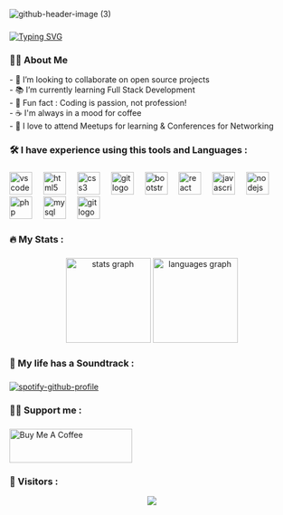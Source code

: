 ![github-header-image (3)](https://github.com/GabyLow/GabyLow/assets/127358083/7c7bad01-c045-4989-bc8c-5c664b338ba6)

###

<a href="https://git.io/typing-svg"><img src="https://readme-typing-svg.demolab.com?font=Caveat&weight=500&size=35&pause=1000&color=F700CA&width=435&lines=Hi%2C+I'm+Gaby+Low;Welcome+to+my+profile" alt="Typing SVG" /></a>
###

<h3 align="left">👩‍💻  About Me</h3
<p align="left">- 👯 I’m looking to collaborate on open source projects<br>- 📚  I’m currently learning Full Stack Development<br>- 🤡 Fun fact : Coding is passion, not profession!<br>- ☕️ I'm always in a mood for coffee <br>- 💜 I love to attend Meetups for learning & Conferences for Networking</p>

###

<h3 align="left">🛠 I have experience using this tools and Languages :</h3>

###

<div align="left">
  <img src="https://cdn.jsdelivr.net/gh/devicons/devicon/icons/vscode/vscode-original.svg" height="40" alt="vscode logo"  />
  <img width="12" />
  <img src="https://cdn.jsdelivr.net/gh/devicons/devicon/icons/html5/html5-original.svg" height="40" alt="html5 logo"  />
  <img width="12" />
  <img src="https://cdn.jsdelivr.net/gh/devicons/devicon/icons/css3/css3-original.svg" height="40" alt="css3 logo"  />
  <img width="12" />
  <img src="https://cdn.jsdelivr.net/gh/devicons/devicon/icons/sass/sass-original.svg" height="40" alt="git logo"  />
  <img width="12" />
  <img src="https://cdn.jsdelivr.net/gh/devicons/devicon/icons/bootstrap/bootstrap-original.svg" height="40" alt="bootstrap logo"  />
  <img width="12" />
  <img src="https://cdn.jsdelivr.net/gh/devicons/devicon/icons/react/react-original.svg" height="40" alt="react logo"  />
  <img width="12" />
  <img src="https://cdn.jsdelivr.net/gh/devicons/devicon/icons/javascript/javascript-original.svg" height="40" alt="javascript logo"  />
  <img width="12" />
  <img src="https://cdn.jsdelivr.net/gh/devicons/devicon/icons/nodejs/nodejs-original.svg" height="40" alt="nodejs logo"  />
  <img width="12" />
  <img src="https://cdn.jsdelivr.net/gh/devicons/devicon/icons/php/php-original.svg" height="40" alt="php logo"  />
  <img width="12" />
  <img src="https://cdn.jsdelivr.net/gh/devicons/devicon/icons/mysql/mysql-original.svg" height="40" alt="mysql logo"  />
  <img width="12" />
  <img src="https://cdn.jsdelivr.net/gh/devicons/devicon/icons/git/git-original.svg" height="40" alt="git logo"  />
  <img width="12" />
</div>

###

<h3 align="left">🔥   My Stats :</h3>

###

<div align="center">
  <img src="https://github-readme-stats.vercel.app/api?username=GabyLow&hide_title=false&hide_rank=false&show_icons=true&include_all_commits=true&count_private=true&disable_animations=false&theme=dracula&locale=en&hide_border=false&order=1" height="150" alt="stats graph"  />
  <img src="https://github-readme-stats.vercel.app/api/top-langs?username=GabyLow&locale=en&hide_title=false&layout=compact&card_width=320&langs_count=5&theme=dracula&hide_border=false&order=2" height="150" alt="languages graph"  />
</div>



###

<h3 align="left">🎵 My life has a Soundtrack :</h3>

###

[![spotify-github-profile](https://spotify-github-profile.vercel.app/api/view?uid=gabylow&cover_image=true&theme=novatorem&show_offline=false&background_color=121212&interchange=true&bar_color=53b14f&bar_color_cover=false)](https://github.com/kittinan/spotify-github-profile)

###

<h3 align="left">👍🏼 Support me :</h3>

###

<a href="https://www.buymeacoffee.com/gabylow" target="_blank"><img src="https://cdn.buymeacoffee.com/buttons/v2/default-violet.png" alt="Buy Me A Coffee" style="height: 60px !important;width: 217px !important;" ></a>

###

<h3 align="left">👣 Visitors :</h3>
<div align="center">
  <img src="https://profile-counter.glitch.me/GabyLow/count.svg?"  />
</div>


